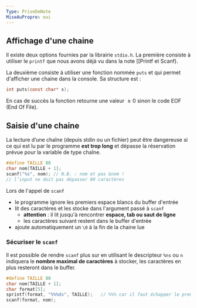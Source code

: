 ```yaml
---
Type: PriseDeNote
MiseAuPropre: oui
---
```


## Affichage d'une chaine
Il existe deux options fournies par la librairie `stdio.h`. La première consiste à utiliser le `printf` que nous avons déjà vu dans la note [[Printf et Scanf).

La deuxième consiste à utiliser une fonction nommée `puts` et qui permet d'afficher une chaine dans la console. Sa structure est : 

```c
int puts(const char* s);
```

En cas de succès la fonction retourne une valeur $\geq 0$ sinon le code EOF (End Of File).

## Saisie d'une chaine
La lecture d’une chaîne (depuis stdin ou un fichier) peut être dangereuse si ce qui est lu par le programme **est trop long** et dépasse la réservation prévue pour la variable de type chaîne.

```c
#define TAILLE 80  
char nom[TAILLE + 1];  
scanf("%s", nom); // N.B. : nom et pas &nom ! 
// l’input ne doit pas dépasser 80 caractères
```

Lors de l'appel de `scanf`
- le programme ignore les premiers espace blancs du buffer d'entrée
- lit des caractères et les stocke dans l'argument passé à `scanf`
	- **attention** : il lit jusqu'à rencontrer **espace, tab ou saut de ligne**
	- les caractères suivant restent dans le buffer d'entrée
- ajoute automatiquement un `\0` à la fin de la chaine lue

### Sécuriser le `scanf`
Il est possible de rendre `scanf` plus sur en utilisant le descripteur `%ns` ou `n` indiquera le **nombre maximal de caractères** à stocker, les caractères en plus resteront dans le buffer.

```c
#define TAILLE 80
char nom[TAILLE + 1];
char format[5];
sprintf(format, "%%%ds", TAILLE);   // %%% car il faut échapper le premier % et garder le                                                                            // deuxième % pour qu'il reste dans la chaine format.
scanf(format, nom);
```
